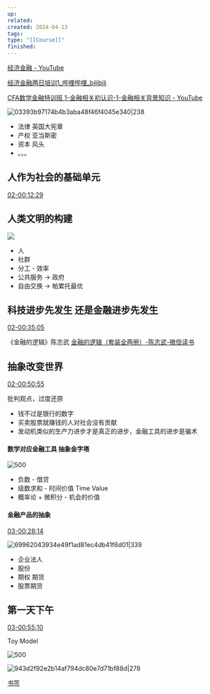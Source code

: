 ```yaml
---
up: 
related: 
created: 2024-04-13
tags: 
type: "[[Course]]"
finished:
---
```

[经济金融 - YouTube](https://www.youtube.com/playlist?list=PL5FZj2uqddd17jbmr-u1DgtS0ADBpBcPN)

[经济金融两日培训1\_哔哩哔哩\_bilibili](https://www.bilibili.com/video/BV1bt411C7b6?p=1&vd_source=6d4ef5f8b8b73d69ea854cb9321a50ac)

[CFA数学金融特训班 1-金融相关初认识-1-金融相关背景知识 - YouTube](https://www.youtube.com/watch?v=cXA8TrGyavM&list=PL5FZj2uqddd00AlU8UJtu17lw_CUuRDNr)

![03393b97174b4b3aba48f46f4045e340|238](https://s1.vika.cn/space/2024/04/13/03393b97174b4b3aba48f46f4045e340)

- 法律 英国大宪章
- 产权 亚当斯密
- 资本 风头
- 。。。

## 人作为社会的基础单元
[02-00:12:29](https://www.bilibili.com/video/BV1bt411C7b6?t=758.2&p=2)

## 人类文明的构建

![](https://s1.vika.cn/space/2024/04/13/236cc62047284504bbf67e48bb774d72)

- 人
- 社群
- 分工 - 效率
- 公共服务 -> 政府
- 自由交换 -> 帕累托最优


## 科技进步先发生 还是金融进步先发生
[02-00:35:05](https://www.bilibili.com/video/BV1bt411C7b6?t=2104.4&p=2)

《金融的逻辑》陈志武
[金融的逻辑（套装全两册）-陈志武-微信读书](https://weread.qq.com/web/reader/8c132c807247cc6e8c1fcf9)


## 抽象改变世界

[02-00:50:55](https://www.bilibili.com/video/BV1bt411C7b6?t=3054.7&p=2)

批判观点，过度还原
- 钱不过是银行的数字
- 买卖股票就赚钱的人对社会没有贡献
- 发动机类似的生产力进步才是真正的进步，金融工具的进步是骗术


#### 数学对应金融工具 抽象金字塔

![500](https://s1.vika.cn/space/2024/04/14/a076c8cf90bb4e5a9dd8e56b82cd5693)

- 负数 - 借贷
- 级数求和 - 时间价值 Time Value
- 概率论 + 微积分 - 机会的价值 


#### 金融产品的抽象

[03-00:28:14](https://www.bilibili.com/video/BV1bt411C7b6?t=1693.8&p=3)

![69962043934e49f1ad81ec4db41f6d01|339](https://s1.vika.cn/space/2024/04/14/69962043934e49f1ad81ec4db41f6d01)

- 企业法人
- 股份
- 期权 期货
- 股票期货


## 第一天下午

[03-00:55:10](https://www.bilibili.com/video/BV1bt411C7b6?t=3309.2&p=3)

Toy Model

![500](https://s1.vika.cn/space/2024/04/14/c82a4261411b4f209adf9ee5ec6ac1ae)

![943d2f92e2b14af794dc80e7d71bf88d|278](https://s1.vika.cn/space/2024/04/14/943d2f92e2b14af794dc80e7d71bf88d)


[书签](https://www.bilibili.com/video/BV1bt411C7b6?t=261.9&p=6)

